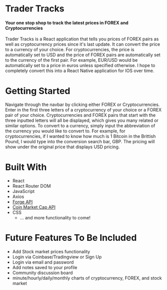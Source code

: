 # Trader Tracks

#### Your one stop shop to track the latest prices in FOREX and Cryptocurrencies

Trader Tracks is a React application that tells you prices of FOREX pairs as well as cryptocurrency prices since it's last update. It can convert the price to a currency of your choice. For cryptocurrencies, the price is automatically set to USD and the price of FOREX pairs are automatically set to the currency of the first pair. For example, EUR/USD would be automatically set to a price in euros unless specified otherwise. I hope to completely convert this into a React Native application for IOS over time.

# Getting Started

Navigate through the navbar by clicking either FOREX or Cryptocurrencies. Enter in the first three letters of a cryptocurrency of your choice or a FOREX pair of your choice. Cryptocurrencies and FOREX pairs that start with the three inputted letters will all be displayed, which gives you many related or similar options. To convert to a currency, simply input the abbreviation of the currency you would like to convert to. For example, for cryptocurrencies, if I wanted to know how much is 1 Bitcoin in the Brittish Pound, I would type into the conversion search bar, GBP. The pricing will show under the original price that displays USD pricing.

# Built With

* React
* React Router DOM
* JavaScript
* Axios
* [Forge API](https://1forge.com/forex-data-api/api-documentation)
* [Coin Market Cap API](https://coinmarketcap.com/api/)
* CSS
  * ... and more functionality to come!

# Future Features To Be Included

* Add Stock market prices functionality
* Login via Coinbase/Tradingview or Sign Up
* Login via email and password
* Add notes saved to your profile
* Community discussion board
* minute/hourly/daily/monthly charts of cryptocurrency, FOREX, and stock market
